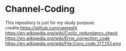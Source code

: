 # Channel-Coding
This repository is just for my study purpose.
credits:https://github.com/veeresht
        https://en.wikipedia.org/wiki/Cyclic_redundancy_check
        https://en.wikipedia.org/wiki/Error_correction_code
        https://en.wikipedia.org/wiki/File:Conv_code_177_133.png
